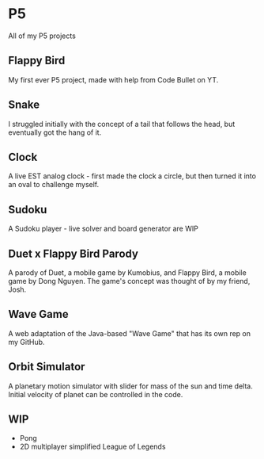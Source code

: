 # P5
All of my P5 projects

## Flappy Bird
My first ever P5 project, made with help from Code Bullet on YT.

## Snake
I struggled initially with the concept of a tail that follows the head, but eventually got the hang of it.

## Clock
A live EST analog clock - first made the clock a circle, but then turned it into an oval to challenge myself.

## Sudoku
A Sudoku player - live solver and board generator are WIP

## Duet x Flappy Bird Parody
A parody of Duet, a mobile game by Kumobius, and Flappy Bird, a mobile game by Dong Nguyen. The game's concept was thought of by my friend, Josh.

## Wave Game
A web adaptation of the Java-based "Wave Game" that has its own rep on my GitHub.

## Orbit Simulator
A planetary motion simulator with slider for mass of the sun and time delta. Initial velocity of planet can be controlled in the code.

## WIP
- Pong
- 2D multiplayer simplified League of Legends
